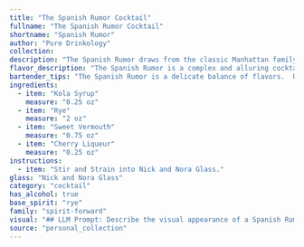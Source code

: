 ```yaml
---
title: "The Spanish Rumor Cocktail"
fullname: "The Spanish Rumor Cocktail"
shortname: "Spanish Rumor"
author: "Pure Drinkology"
collection:
description: "The Spanish Rumor draws from the classic Manhattan family, a sophisticated blend of rye whiskey, sweet vermouth, and a touch of cherry liqueur. Its origins are likely rooted in the early 20th century, a time when Manhattan variations were popular and kola syrup's sweetness offered a unique twist. "
flavor_description: "The Spanish Rumor is a complex and alluring cocktail. The Kola Syrup lends a sweet, cola-like note, while the Rye provides a spicy kick. The Sweet Vermouth adds a touch of bitterness and herbal complexity, while the Cherry Liqueur offers a sweet and fruity counterpoint. The interplay of these flavors creates a balanced and intriguing cocktail that is both refreshing and sophisticated. "
bartender_tips: "The Spanish Rumor is a delicate balance of flavors.  Use high-quality rye and sweet vermouth, but don't overdo it on the kola syrup—a splash is all you need.  The cherry liqueur adds a touch of sweetness and complexity, but be careful not to overpower the other elements.  Chill your ingredients beforehand and use a good ice cube to keep the drink cold. "
ingredients:
  - item: "Kola Syrup"
    measure: "0.25 oz"
  - item: "Rye"
    measure: "2 oz"
  - item: "Sweet Vermouth"
    measure: "0.75 oz"
  - item: "Cherry Liqueur"
    measure: "0.25 oz"
instructions:
  - item: "Stir and Strain into Nick and Nora Glass."
glass: "Nick and Nora Glass"
category: "cocktail"
has_alcohol: true
base_spirit: "rye"
family: "spirit-forward"
visual: "## LLM Prompt: Describe the visual appearance of a Spanish Rumor cocktail.**Imagine a Spanish Rumor cocktail, a harmonious blend of Kola Syrup, Rye Whiskey, Sweet Vermouth, and Cherry Liqueur. Describe its color, clarity, and any potential layers or garnishes that would enhance its visual appeal.****Consider these factors:*** **Color:** How does the combination of dark rye whiskey, sweet vermouth, and cherry liqueur affect the overall color? Is it a deep, rich hue, or something lighter and more vibrant?* **Clarity:** Is the cocktail clear, or does it have a slightly cloudy or hazy appearance?* **Layers:** Does the use of different ingredients create distinct layers within the cocktail?  If so, describe the colors of the different layers and how they transition into each other.* **Garnish:** What type of garnish would complement the flavors and enhance the visual appeal of the Spanish Rumor?  Consider a cherry, an orange peel, or even a sprig of rosemary.**Please describe the Spanish Rumor cocktail as if you were a bartender presenting it to a customer.** "
source: "personal_collection"
---
```


